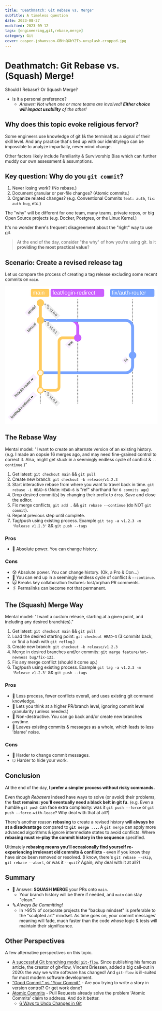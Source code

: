 ```yaml
---
title: "Deathmatch: Git Rebase vs. Merge"
subTitle: A timeless question
date: 2023-08-27
modified: 2023-09-12
tags: [engineering,git,rebase,merge]
category: Git
cover: casper-johansson-GBHnQXbY2Ts-unsplash-cropped.jpg
---
```


# Deathmatch: Git Rebase vs. (Squash) Merge!

Should I Rebase? Or Squash Merge?

- Is it a personal preference?
  - _Answer: Not when one or more teams are involved! **Either choice will impact usability** of the other!_

## Why does this topic evoke religious fervor?

Some engineers use knowledge of git (& the terminal) as a signal of their skill level. And any practice that's tied up with our identity/ego can be impossible to analyze impartially, never mind change.

Other factors likely include Familiarity & Survivorship Bias which can further muddy our own assessment & assumptions.

<!-- Misplaced belief in the inherent virtue of certain OSS projects' processes. (The Linux Kernel uses rebasing, and if you don't, **_ArE yOu EvEn A rEaL eNgInEeR?!_**) -->

## Key question: Why do you `git commit`?

1.  Never losing work? (No rebase.)
    <!-- - Do you commit early & often? Using a "checkpoint" or backup mindset?
    - Where the coding process itself is recorded, and generally the end result. Even half-baked code, false-starts and experiments? (e.g. `git commit -m "wip: trying redis"`, repeat often.)
    - Perhaps commit messages are less important than the code to you? -->
2.  Document granular or per-file changes? (Atomic commits.)
3.  Organize related changes? (e.g. Conventional Commits `feat: auth`, `fix: auth bug`, etc.)
    <!-- - Maybe each commit is a self-contained, atomic unit of work? (e.g. `git add package.json && git commit -m "Updated deps"`)
    - Or, you simply can't stand "messy" commit logs?
    - Do your PR reviews often involve reviewing commit-by-commit? -->

<!-- | 💡 What other mental model(s) define how you see commits? Please let me know @justsml! -->

The "why" will be different for one team, many teams, private repos, or big Open Source projects (e.g. Docker, Postgres, or the Linux Kernel.)

It's no wonder there's frequent disagreement about the "right" way to use git.

> At the end of the day, consider "the why" of how you're using git. Is it **providing the most practical value**?

## Scenario: Create a revised release tag

Let us compare the process of creating a tag release excluding some recent commits on `main`.

![Git Tag Releasing from main with 2 feature branches](git-branching-with-main-simplified.svg)

## The Rebase Way

Mental model: "I want to create an alternate version of an existing history. (e.g. I made an oopsie 16 merges ago, and may need fine-grained control to correct it. Also, might get stuck in a seemingly endless cycle of conflict & `--continue`.)"

1.  Get latest: `git checkout main` && `git pull`
2.  Create new branch: `git checkout -b release/v1.2.3`
3.  Start interactive rebase from where you want to travel back in time. `git rebase -i HEAD~6` (Note: `HEAD~6` is "ref" shorthand for `6 commits ago`)
4.  Drop desired commit(s) by changing their prefix to `drop`. Save and close the editor.
5.  Fix merge conflicts, `git add .` && `git rebase --continue` (do NOT `git commit`).
6.  Repeat previous step until complete.
7.  Tag/push using existing process. Example `git tag -a v1.2.3 -m 'Release v1.2.3'` && `git push --tags`

### Pros

- 🔌 Absolute power. You can change history.
  <!-- - 🎭 Practice your Engineering Theater skills. -->

### Cons

- 😰 Absolute power. You can change history. (Ok, a Pro & Con...)
- 🔂 You can end up in a seemingly endless cycle of conflict & `—-continue`.
- 🙀 Breaks key collaboration features: lost/orphan PR comments.
- 🖇️ Permalinks can become not that permanent.

## The (Squash) Merge Way

Mental model: "I want a custom release, starting at a given point, and including any desired branch(es)."

1.  Get latest: `git checkout main` && `git pull`
2.  Load the desired starting point: `git checkout HEAD~3` (3 commits back, or find a hash with `git reflog`.)
3.  Create new branch: `git checkout -b release/v1.2.3`
4.  Merge in desired branches and/or commits: `git merge feature/hot-newness bug/fix-123`.
5.  Fix any merge conflict (should it come up.)
6.  Tag/push using existing process. Example `git tag -a v1.2.3 -m 'Release v1.2.3'` && `git push --tags`

### Pros

- 💪 Less process, fewer conflicts overall, and uses existing git command knowledge.
- 🚀 Lets you think at a higher PR/branch level, ignoring commit level granularity (unless needed.)
- 🦺 Non-destructive. You can go back and/or create new branches anytime.
- 🎥 Leaves existing commits & messages as a whole, which leads to less 'blame' noise.

### Cons

- 🔏 Harder to change commit messages.
- 🤐 Harder to hide your work.

## Conclusion

At the end of the day, **I prefer a simpler process without risky commands.**

<!-- **Squash merge** is the clear winner here. It's **simpler** and **less error-prone**. It also **leaves the existing commit history intact**. This is a **huge win** for **collaboration** and **code review**. -->

<!-- Include a diagram of a rebase flow with 2 feature branches -->

Even though _Rebasers_ indeed have ways to solve (or avoid) their problems, the **fact remains: you'll eventually need a black belt in git fu.** (e.g. Even a humble `git push` can face extra complexity: was it `git push --force` or `git push --force-with-lease`? Why deal with that at all?)

There's another reason **rebasing** to create a revised history **will always be at a disadvantage** compared to **`git merge ...`.** A `git merge` can apply more advanced algorithms & ignore intermediate states to avoid conflicts. Where **rebasing must re-play the commit history in the sequence** specified.

Ultimately **rebasing means you’ll occasionally find yourself re-experiencing irrelevant old commits & conflicts** - even if you know they have since been removed or resolved. (I know, there's `git rebase --skip`, `git rebase --abort`, or was it `--quit`? Again, why deal with it at all?)

## Summary

- 💃 Answer: **SQUASH MERGE** your PRs onto `main`.
  - Your branch history will be there if needed, and `main` can stay "clean."
- _🔤 Always Be Committing!_
  - In >95% of corporate projects the "backup mindset" is preferable to the "sculpted art" mindset. As time goes on, your commit messages' meaning will fade, much faster than the code whose logic & tests will maintain their significance.

<!--
### Bonus: Releases Tip

Ever need just an individual file or a few folders from a branch? Without the commit history?

- You can use the special "--" separator with `git checkout` to stay in the current branch while copying the specified files:
- `git checkout feature/half-a-feature **--** <folder or file path>`
- Make sure you've committed any changes you want to keep first, as this will overwrite any local changes.
-->

## Other Perspectives

A few alternative perspectives on this topic.

- [A successful Git branching model `git-flow`](https://nvie.com/posts/a-successful-git-branching-model/). Since publishing his famous article, the creator of git-flow, Vincent Driessen, added a big call-out in 2020: the way we write software has changed! And `git-flow` is ill-suited for most modern software development.
- ["Good Commit" vs "Your Commit"](https://levelup.gitconnected.com/good-commit-vs-your-commit-how-to-write-a-perfect-git-commit-message-6e96ab6357fa) - Are you trying to write a story in version control? Or get work done?
- [Atomic Commits](https://www.aleksandrhovhannisyan.com/blog/atomic-git-commits/) - Pull Requests already solve the problem 'Atomic Commits' claim to address. And do it better.
  - [6 Ways to Undo Changes in Git](https://www.aleksandrhovhannisyan.com/blog/undoing-changes-in-git/)
